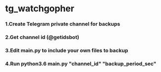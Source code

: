 # tg_watchgopher
### 1.Create Telegram private channel for backups
### 2.Get channel id (@getidsbot)
### 3.Edit main.py to include your own files to backup
### 4.Run python3.6 main.py "channel_id" "backup_period_sec"
